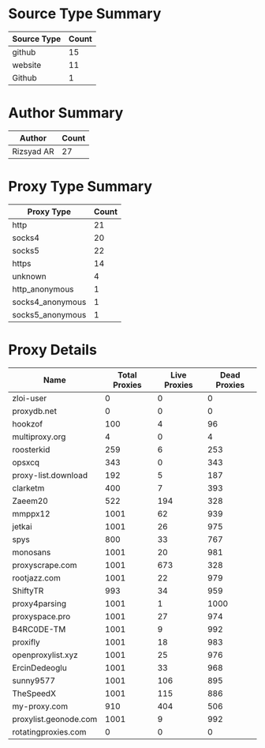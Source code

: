 # Source Type Summary

| Source Type | Count |
|-------------|-------|
| github | 15 |
| website | 11 |
| Github | 1 |


# Author Summary

| Author | Count |
|--------|-------|
| Rizsyad AR | 27 |


# Proxy Type Summary

| Proxy Type | Count |
|------------|-------|
| http | 21 |
| socks4 | 20 |
| socks5 | 22 |
| https | 14 |
| unknown | 4 |
| http_anonymous | 1 |
| socks4_anonymous | 1 |
| socks5_anonymous | 1 |


# Proxy Details

| Name | Total Proxies | Live Proxies | Dead Proxies |
|------|---------------|--------------|---------------|
| zloi-user | 0 | 0 | 0 |
| proxydb.net | 0 | 0 | 0 |
| hookzof | 100 | 4 | 96 |
| multiproxy.org | 4 | 0 | 4 |
| roosterkid | 259 | 6 | 253 |
| opsxcq | 343 | 0 | 343 |
| proxy-list.download | 192 | 5 | 187 |
| clarketm | 400 | 7 | 393 |
| Zaeem20 | 522 | 194 | 328 |
| mmppx12 | 1001 | 62 | 939 |
| jetkai | 1001 | 26 | 975 |
| spys | 800 | 33 | 767 |
| monosans | 1001 | 20 | 981 |
| proxyscrape.com | 1001 | 673 | 328 |
| rootjazz.com | 1001 | 22 | 979 |
| ShiftyTR | 993 | 34 | 959 |
| proxy4parsing | 1001 | 1 | 1000 |
| proxyspace.pro | 1001 | 27 | 974 |
| B4RC0DE-TM | 1001 | 9 | 992 |
| proxifly | 1001 | 18 | 983 |
| openproxylist.xyz | 1001 | 25 | 976 |
| ErcinDedeoglu | 1001 | 33 | 968 |
| sunny9577 | 1001 | 106 | 895 |
| TheSpeedX | 1001 | 115 | 886 |
| my-proxy.com | 910 | 404 | 506 |
| proxylist.geonode.com | 1001 | 9 | 992 |
| rotatingproxies.com | 0 | 0 | 0 |
